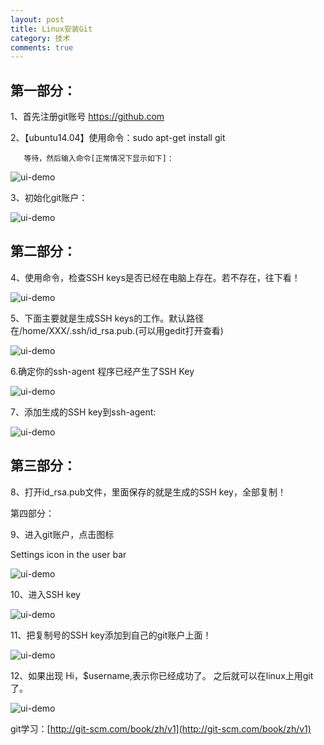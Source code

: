```yaml
---
layout: post
title: Linux安装Git
category: 技术
comments: true
---
```


## 第一部分：

1、首先注册git账号   https://github.com

2、【ubuntu14.04】使用命令：sudo apt-get install git

       等待，然后输入命令[正常情况下显示如下]：
       
![ui-demo](http://static.oschina.net/uploads/space/2015/0417/161329_D3gR_1863482.png)

3、初始化git账户：

![ui-demo](http://static.oschina.net/uploads/space/2015/0417/162525_YYCB_1863482.png)

## 第二部分：

4、使用命令，检查SSH keys是否已经在电脑上存在。若不存在，往下看！

![ui-demo](http://static.oschina.net/uploads/space/2015/0417/162007_7aP0_1863482.png)

5、下面主要就是生成SSH keys的工作。默认路径在/home/XXX/.ssh/id_rsa.pub.(可以用gedit打开查看)

![ui-demo](http://static.oschina.net/uploads/space/2015/0417/162636_ttpb_1863482.png)

6.确定你的ssh-agent 程序已经产生了SSH Key

![ui-demo](http://static.oschina.net/uploads/space/2015/0417/162922_9msn_1863482.png)

7、添加生成的SSH key到ssh-agent:

![ui-demo](http://static.oschina.net/uploads/space/2015/0417/163059_C5hj_1863482.png)

## 第三部分：

8、打开id_rsa.pub文件，里面保存的就是生成的SSH key，全部复制！

第四部分：

9、进入git账户，点击图标

Settings icon in the user bar

![ui-demo](http://static.oschina.net/uploads/img/201504/17164027_TqDc.png)

10、进入SSH key

![ui-demo](http://static.oschina.net/uploads/img/201504/17164027_HF6g.png)

11、把复制号的SSH key添加到自己的git账户上面！

![ui-demo](http://static.oschina.net/uploads/space/2015/0417/163643_3ASx_1863482.png)

12、如果出现 Hi，$username,表示你已经成功了。 之后就可以在linux上用git了。

![ui-demo](http://static.oschina.net/uploads/space/2015/0417/163851_1Vci_1863482.png)

git学习：[http://git-scm.com/book/zh/v1](http://git-scm.com/book/zh/v1)








